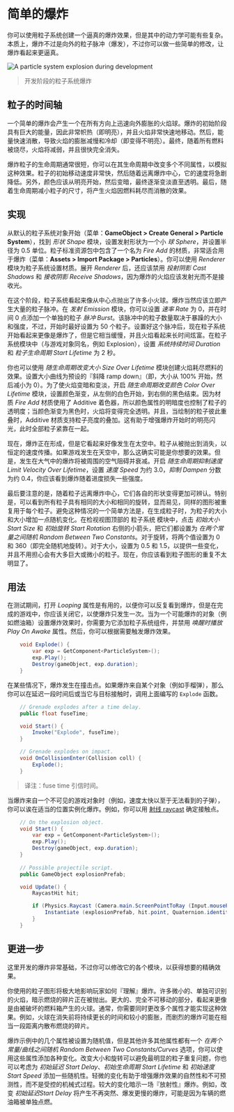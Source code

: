 <!-- # A Simple Explosion -->
# 简单的爆炸

<!-- You can use a particle system to create a convincing explosion but the dynamics are perhaps a little more complicated than they seem at first. At its core, an explosion is just an outward burst of particles but there are a few simple modifications you can apply to make it look much more realistic. -->

你可以使用粒子系统创建一个逼真的爆炸效果，但是其中的动力学可能有些复杂。本质上，爆炸不过是向外的粒子脉冲（爆发），不过你可以做一些简单的修改，让爆炸看起来更逼真。

![A particle system explosion during development](http://docs.unity3d.com/uploads/Main/PartSysExpScreenshot.png)
<!-- > A particle system explosion during development -->
> 开发阶段的粒子系统爆炸

<!-- ## Timeline of a Particle -->
## 粒子的时间轴

<!-- A simple explosion produces a ball of flame that expands outward rapidly in all directions. The initial burst has a lot of energy and is therefore very hot (ie, bright) and moves very fast. This energy quickly dissipates which results in the expansion of flame slowing down and also cooling down (ie, getting less bright). Finally, as all the fuel is burned up, the flames will die away and soon disappear completely. -->

一个简单的爆炸会产生一个在所有方向上迅速向外膨胀的火焰球。爆炸的初始阶段具有巨大的能量，因此非常帜热（即明亮），并且火焰非常快速地移动。然后，能量快速消散，导致火焰的膨胀减慢和冷却（即变得不明亮）。最终，随着所有燃料被烧尽，火焰将减弱，并且很快完全消失。

<!-- An explosion particle will typically have a short lifetime and you can vary several different properties over that lifetime to simulate the effect. The particle will start off moving very fast but then its speed should reduce greatly as it moves away from the centre of the explosion. Also, the color should start off bright but then darken and eventually fade to transparency. Finally, reducing the particle’s size over its lifetime will give the effect of the flames dispersing as the fuel is used up. -->

爆炸粒子的生命周期通常很短，你可以在其生命周期中改变多个不同属性，以模拟这种效果。粒子的初始移动速度非常快，然后随着远离爆炸中心，它的速度将急剧降低。另外，颜色应该从明亮开始，然后变暗，最终逐渐变淡直至透明。最后，随着生命周期减小粒子的尺寸，将产生火焰因燃料耗尽而消散的效果。

<!-- ## Implementation -->
## 实现

<!-- Starting with the default particle system object (menu: **GameObject > Create General > Particle System**), go to the _Shape_ module and set the emitter shape to a small _Sphere_, say about 0.5 units in radius. The particles in the standard assets include a material called _Fire Add_ which is very suitable for explosions (menu: **Assets > Import Package > Particles**). You can set this material for the system using the _Renderer_ module. With the _Renderer_ open, you should also disable _Cast Shadows_ and _Receive Shadows_ since the explosion flames are supposed to give out light rather than receive it. -->

从默认的粒子系统对象开始（菜单：**GameObject > Create General > Particle System**），找到 _形状 Shape_ 模块，设置发射形状为一个小 _球 Sphere_，并设置半径为 0.5 单位。粒子标准资源包中包含了一个名为 _Fire Add_ 的材质，非常适合用于爆炸（菜单：**Assets > Import Package > Particles**）。你可以使用 _Renderer_ 模块为粒子系统设置材质。展开 _Renderer_ 后，还应该禁用 _投射阴影 Cast Shadows_ 和 _接收阴影 Receive Shadows_，因为爆炸的火焰应该发射光而不是接收光。

<!-- At this stage, the system looks like lots of little fireballs being thrown out from a central point. The explosion should, of course, create a burst with lots of particles all at once. In the _Emission_ module, you can set the _Rate_ value to zero and add a single _Burst_ of particles at time zero. The number of particles in the burst will depend on the size and intensity you want your explosion to have but a good starting point is about fifty particles. With the burst set up, the system is now starting to look much more like and explosion but it is rather slow and the flames seem to hang around for a long time. In the Particle System module (which will have the same name as the GameObject, eg, “Explosion”), set both the _Duration_ of the system and the _Start Lifetime_ of the particles to two seconds. -->

在这个阶段，粒子系统看起来像从中心点抛出了许多小火球。爆炸当然应该立即产生大量的粒子脉冲。在 _发射 Emission_ 模块，你可以设置 _速率 Rate_ 为 0，并在时间 0 点添加一个单独的粒子 _脉冲 Burst_。该脉冲中的粒子数量取决于暴躁的大小和强度，不过，开始时最好设置为 50 个粒子。设置好这个脉冲后，现在粒子系统开始看起来更像是爆炸了，但是它相当缓慢，并且火焰看起来长时间炫富。在粒子系统模块中（与游戏对象同名，例如 Explosion），设置 _系统持续时间 Duration_ 和 _粒子生命周期 Start Lifetime_ 为 2 秒。

<!-- You can also use the _Size Over Lifetime_ module to create the effect of the flames using up their fuel. Set the size curve using the “ramp down” preset (ie, the size starts off at 100% and reduces to zero. To make the flames darken and fade, enable the _Color Over Lifetime_ module and set the gradient to start with white at the left and finish with black at the right. Since the _Fire Add_ material uses and additive shader for rendering, the darkness of the color property also controls the transparency of the particle; the flame’s will become fully transparent as the color fades to black. Also, the additive material allows the brightness of particles to “add” together as they are drawn on top of each other. This helps to further enhance the impression of a bright flash at the start of the explosion when the particles are all close together. -->

你也可以使用 _随生命周期改变大小 Size Over Lifetime_ 模块创建火焰耗尽燃料的效果。设置大小曲线为预设的『斜降 ramp down』（即，大小从 100% 开始，然后减小为 0）。为了使火焰变暗和变淡，开启 _随生命周期改变颜色 Color Over Lifetime_ 模块，设置颜色渐变，从左侧的白色开始，到右侧的黑色结束。因为材质 _Fire Add_ 材质使用了 Additive 着色器，所以颜色属性的明暗度也控制了粒子的透明度；当颜色渐变为黑色时，火焰将变得完全透明。并且，当绘制的粒子彼此重叠时，Additive 材质支持粒子亮度的叠加。这有助于增强爆炸开始时的明亮闪光，此时全部粒子紧靠在一起。

<!-- As it stands, the explosion is taking shape but it looks as though it is happening out in space. The particles get thrown out and travel a long distance at constant speed before fading. If your game is set in space then this might be the exact effect you want. However, an explosion that happens in the atmosphere will be slowed and dampened by the surrounding air. Enable the _Limit Velocity Over Lifetime_ module and set the _Speed_ to about 3.0 and the _Dampen_ fraction to about 0.4 and you should see the explosion lose a little strength as it progresses. -->

现在，爆炸正在形成，但是它看起来好像发生在太空中。粒子从被抛出到消失，以恒定的速度传播。如果游戏发生在天空中，那么这确实可能是你想要的效果。但是，发生在大气中的爆炸将被周围的空气阻碍并衰减。开启 _随生命周期抑制速度 Limit Velocity Over Lifetime_，设置 _速度 Speed_ 为约 3.0，_抑制 Dampen_ 分数为约 0.4，你应该看到爆炸随着进度损失一些强度。

<!-- A final thing to note is that as the particles move away from the centre of the explosion, their individual shapes become more recognisable. In particular, seeing the particles all at the same size and with the same rotation makes it obvious that the same graphic is being reused for each particle. A simple way to avoid this is to add a bit of random variation to the size and rotation of the particles as they are generated. In the Particle System module at the top of the inspector, click the small arrow to the right of the _Start Size_ and _Start Rotation_ properties and set them both to Random Between Two Constants. For the rotation, set the two values to 0 and 360 (ie, completely random rotation). For the size, set the values to 0.5 and 1.5 to give some variation without the risk of having too many huge or tiny particles. You should now see that the repetition of particle graphics is now much less noticeable. -->

最后要注意的是，随着粒子远离爆炸中心，它们各自的形状变得更加可辨认。特别是，可以看到所有粒子具有相同的大小和相同的旋转，显而易见，同样的图形被重复用于每个粒子。避免这种情况的一个简单方法是，在生成粒子时，为粒子的大小和大小增加一点随机变化。在检视视图顶部的 粒子系统 模块中，点击 _初始大小 Start Size_ 和 _初始旋转 Start Rotation_ 右侧的小箭头，把它们都设置为 _在两个常量之间随机 Random Between Two Constants_。对于旋转，将两个值设置为 0 和 360（即完全随机地旋转）。对于大小，设置为 0.5 和 1.5，以提供一些变化，并且不用担心会有大多巨大或微小的粒子。现在，你应该看到粒子图形的重复不太明显了。

<!-- ## Usage -->
## 用法

<!-- During testing, it is useful to have the _Looping_ property switched on so you can see the explosion repeatedly but in the finished game, you should switch this off so the explosion happens only once. When the explosion is designed for an object that has the potential to explode (a fuel tank, say) you might want to add the Particle System component to the object with the _Play On Awake_ property disabled. You can then set off the explosion from a script as necessary. -->

在测试期间，打开 _Looping_ 属性是有用的，以便你可以反复看到爆炸，但是在完成的游戏中，你应该关闭它，以使爆炸只发生一次。当为一个可能爆炸的对象（例如燃油箱）设置爆炸效果时，你需要为它添加粒子系统组件，并禁用 _唤醒时播放 Play On Awake_ 属性。然后，你可以根据需要触发爆炸效果。

```cs
    void Explode() {
        var exp = GetComponent<ParticleSystem>();
        exp.Play();
        Destroy(gameObject, exp.duration);
    }
```

<!-- In other cases, explosions happen at points of impact. If the explosion originates from an object (eg, a grenade) then you could call the `Explode` function detailed above after a time delay or when it makes contact with the target. -->

在某些情况下，爆炸发生在撞击点。如果爆炸来自某个对象（例如手榴弹），那么你可以在延迟一段时间后或当它与目标接触时，调用上面编写的 `Explode` 函数。

```cs
    // Grenade explodes after a time delay.
    public float fuseTime;

    void Start() {
        Invoke("Explode", fuseTime);
    }

    // Grenade explodes on impact.
    void OnCollisionEnter(Collision coll) {
        Explode();
    }
```

> 译注：fuse time 引信时间。

<!-- Where the explosion comes from an object that is not actually represented in the game (eg, a projectile that travels too fast to be seen), you can just instantiate an explosion in the appropriate place. You might determine the contact point from a [raycast](http://docs.unity3d.com/ScriptReference/Physics.Raycast.html), for example. -->

当爆炸来自一个不可见的游戏对象时（例如，速度太快以至于无法看到的子弹），你可以诶在适当的位置实例化爆炸。例如，你可以用 [射线 raycast] 确定接触点。

[raycast]: http://docs.unity3d.com/ScriptReference/Physics.Raycast.html
[射线 raycast]: http://docs.unity3d.com/ScriptReference/Physics.Raycast.html


```cs
    // On the explosion object.
    void Start() {
        var exp = GetComponent<ParticleSystem>();
        exp.Play();
        Destroy(gameObject, exp.duration);
    }
    
    // Possible projectile script.
    public GameObject explosionPrefab;

    void Update() {
        RaycastHit hit;

        if (Physics.Raycast (Camera.main.ScreenPointToRay (Input.mousePosition), out hit)) {
            Instantiate (explosionPrefab, hit.point, Quaternion.identity);
        }
    }
```

<!-- ## Further Ideas -->
## 更进一步

<!-- The explosion developed here is very basic but you can modify various aspects of it to get the exact feel you are looking for in your game. -->

这里开发的爆炸非常基础，不过你可以修改它的各个模块，以获得想要的精确效果。

<!-- The particle graphic you use will have a big effect on how the player “reads” the explosion. Having lots of small, separately recognisable flames suggests burning pieces being thrown out. Larger particles that don’t move completely apart appear more like a fireball fed by a destroyed fuel tank. Typically, you will need to change several properties together to complete the effect. For example, the fireball will persist longer and expand less before it disappears while a sharp burst may scatter burning pieces quite some distance. -->

你使用的粒子图形将极大地影响玩家如何『理解』爆炸。许多微小的、单独可识别的火焰，暗示燃烧的碎片正在被抛出。更大的、完全不可移动的部分，看起来更像是由被破坏的燃料箱产生的火球。通常，你需要同时更改多个属性才能实现这种效果。例如，火球在消失前将持续更长的时间和较小的膨胀，而剧烈的爆炸可能在相当一段距离内散布燃烧的碎片。

<!-- A few properties are set with random values here but other many properties have a _Random Between Two Constants/Curves_ option and you can use these to add variation in all sorts of ways. Varying the size and rotation helps to avoid the most obvious effects of particle repetition but you might also consider adding some randomness to the _Start Delay_, _Start Lifetime_ and _Start Speed_ properties. A small amount of variation helps to reinforce the impression of the explosion being a “natural” and unpredictable effect rather than a controlled mechanical process. Larger variations suggest a “dirty” explosion. For example, varying the _Start Delay_ will produce an explosion that is no longer sharp but bursts more slowly, perhaps because fuel tanks in a vehicle are being separately ignited. -->

爆炸示例中的几个属性被设置为随机值，但是其他许多其他属性都有一个 _在两个常量/曲线之间随机 Random Between Two Constants/Curves_ 选项，你可以使用这些属性添加各种变化。改变大小和旋转可以避免最明显的粒子重复问题，你也可以考虑为 _初始延迟 Start Delay_、_初始生命周期 Start Lifetime_ 和 _初始速度 Start Speed_ 添加一些随机性。轻微的变化有助于增强爆炸效果的自然性和不可预测性，而不是受控的机械式过程。较大的变化暗示一场『放射性』爆炸。例如，改变 _初始延迟Start Delay_ 将产生不再突然、爆发更慢的爆炸，可能是因为车辆的燃油箱被单独点燃。

